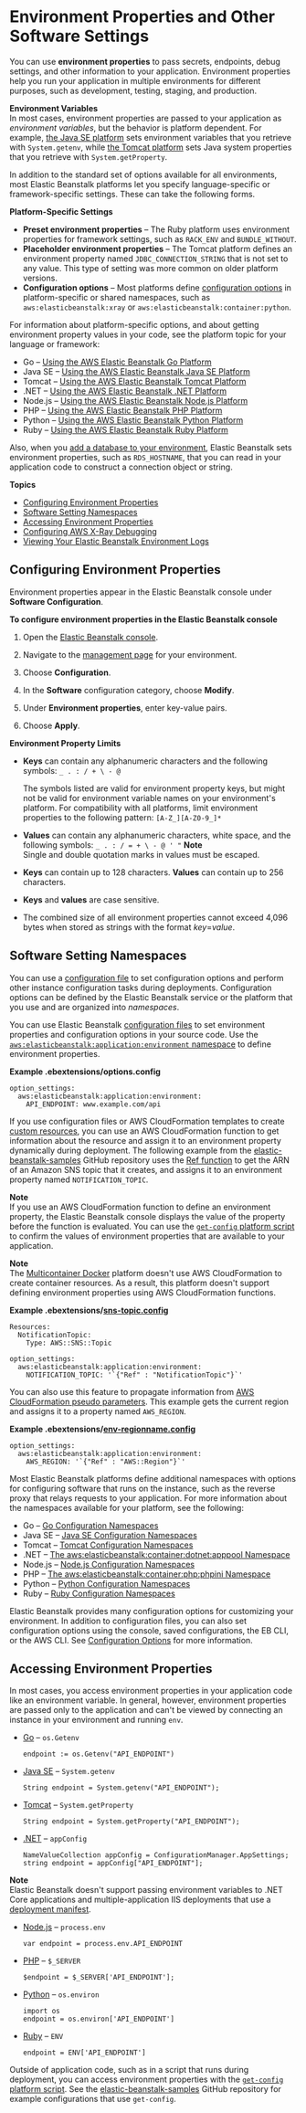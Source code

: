 # Environment Properties and Other Software Settings<a name="environments-cfg-softwaresettings"></a>

You can use **environment properties** to pass secrets, endpoints, debug settings, and other information to your application\. Environment properties help you run your application in multiple environments for different purposes, such as development, testing, staging, and production\.

**Environment Variables**  
In most cases, environment properties are passed to your application as *environment variables*, but the behavior is platform dependent\. For example, [the Java SE platform](java-se-platform.md) sets environment variables that you retrieve with `System.getenv`, while [the Tomcat platform](java-tomcat-platform.md) sets Java system properties that you retrieve with `System.getProperty`\.

In addition to the standard set of options available for all environments, most Elastic Beanstalk platforms let you specify language\-specific or framework\-specific settings\. These can take the following forms\.

**Platform\-Specific Settings**
+ **Preset environment properties** – The Ruby platform uses environment properties for framework settings, such as `RACK_ENV` and `BUNDLE_WITHOUT`\.
+ **Placeholder environment properties** – The Tomcat platform defines an environment property named `JDBC_CONNECTION_STRING` that is not set to any value\. This type of setting was more common on older platform versions\.
+ **Configuration options** – Most platforms define [configuration options](command-options.md) in platform\-specific or shared namespaces, such as `aws:elasticbeanstalk:xray` or `aws:elasticbeanstalk:container:python`\.

For information about platform\-specific options, and about getting environment property values in your code, see the platform topic for your language or framework:
+ Go – [Using the AWS Elastic Beanstalk Go Platform](go-environment.md)
+ Java SE – [Using the AWS Elastic Beanstalk Java SE Platform](java-se-platform.md)
+ Tomcat – [Using the AWS Elastic Beanstalk Tomcat Platform](java-tomcat-platform.md)
+ \.NET – [Using the AWS Elastic Beanstalk \.NET Platform](create_deploy_NET.container.console.md)
+ Node\.js – [Using the AWS Elastic Beanstalk Node\.js Platform](create_deploy_nodejs.container.md)
+ PHP – [Using the AWS Elastic Beanstalk PHP Platform](create_deploy_PHP.container.md)
+ Python – [Using the AWS Elastic Beanstalk Python Platform](create-deploy-python-container.md)
+ Ruby – [Using the AWS Elastic Beanstalk Ruby Platform](create_deploy_Ruby.container.md)

Also, when you [add a database to your environment](using-features.managing.db.md), Elastic Beanstalk sets environment properties, such as `RDS_HOSTNAME`, that you can read in your application code to construct a connection object or string\.

**Topics**
+ [Configuring Environment Properties](#environments-cfg-softwaresettings-console)
+ [Software Setting Namespaces](#environments-cfg-softwaresettings-configfiles)
+ [Accessing Environment Properties](#environments-cfg-softwaresettings-accessing)
+ [Configuring AWS X\-Ray Debugging](environment-configuration-debugging.md)
+ [Viewing Your Elastic Beanstalk Environment Logs](environments-cfg-logging.md)

## Configuring Environment Properties<a name="environments-cfg-softwaresettings-console"></a>

Environment properties appear in the Elastic Beanstalk console under **Software Configuration**\.

**To configure environment properties in the Elastic Beanstalk console**

1. Open the [Elastic Beanstalk console](https://console.aws.amazon.com/elasticbeanstalk)\.

1. Navigate to the [management page](environments-console.md) for your environment\.

1. Choose **Configuration**\.

1. In the **Software** configuration category, choose **Modify**\.

1. Under **Environment properties**, enter key\-value pairs\.

1. Choose **Apply**\.

**Environment Property Limits**
+ **Keys** can contain any alphanumeric characters and the following symbols: `_ . : / + \ - @`

  The symbols listed are valid for environment property keys, but might not be valid for environment variable names on your environment's platform\. For compatibility with all platforms, limit environment properties to the following pattern: `[A-Z_][A-Z0-9_]*`
+ **Values** can contain any alphanumeric characters, white space, and the following symbols: `_ . : / = + \ - @ ' "`
**Note**  
Single and double quotation marks in values must be escaped\.
+ **Keys** can contain up to 128 characters\. **Values** can contain up to 256 characters\.
+ **Keys** and **values** are case sensitive\.
+ The combined size of all environment properties cannot exceed 4,096 bytes when stored as strings with the format *key*=*value*\.

## Software Setting Namespaces<a name="environments-cfg-softwaresettings-configfiles"></a>

You can use a [configuration file](ebextensions.md) to set configuration options and perform other instance configuration tasks during deployments\. Configuration options can be defined by the Elastic Beanstalk service or the platform that you use and are organized into *namespaces*\.

You can use Elastic Beanstalk [configuration files](ebextensions.md) to set environment properties and configuration options in your source code\. Use the [`aws:elasticbeanstalk:application:environment` namespace](command-options-general.md#command-options-general-elasticbeanstalkapplicationenvironment) to define environment properties\.

**Example \.ebextensions/options\.config**  

```
option_settings:
  aws:elasticbeanstalk:application:environment:
    API_ENDPOINT: www.example.com/api
```

If you use configuration files or AWS CloudFormation templates to create [custom resources](environment-resources.md), you can use an AWS CloudFormation function to get information about the resource and assign it to an environment property dynamically during deployment\. The following example from the [elastic\-beanstalk\-samples](https://github.com/awsdocs/elastic-beanstalk-samples/) GitHub repository uses the [Ref function](ebextensions-functions.md) to get the ARN of an Amazon SNS topic that it creates, and assigns it to an environment property named `NOTIFICATION_TOPIC`\.

**Note**  
If you use an AWS CloudFormation function to define an environment property, the Elastic Beanstalk console displays the value of the property before the function is evaluated\. You can use the [`get-config` platform script](custom-platforms-scripts.md) to confirm the values of environment properties that are available to your application\. 

**Note**  
The [Multicontainer Docker](create_deploy_docker_ecs.md) platform doesn't use AWS CloudFormation to create container resources\. As a result, this platform doesn't support defining environment properties using AWS CloudFormation functions\.

**Example \.ebextensions/[sns\-topic\.config](https://github.com/awsdocs/elastic-beanstalk-samples/tree/master/configuration-files/aws-provided/resource-configuration/sns-topic.config)**  

```
Resources:
  NotificationTopic:
    Type: AWS::SNS::Topic

option_settings:
  aws:elasticbeanstalk:application:environment:
    NOTIFICATION_TOPIC: '`{"Ref" : "NotificationTopic"}`'
```

You can also use this feature to propagate information from [AWS CloudFormation pseudo parameters](https://docs.aws.amazon.com/AWSCloudFormation/latest/UserGuide/pseudo-parameter-reference.html)\. This example gets the current region and assigns it to a property named `AWS_REGION`\.

**Example \.ebextensions/[env\-regionname\.config](https://github.com/awsdocs/elastic-beanstalk-samples/tree/master/configuration-files/aws-provided/instance-configuration/env-regionname.config)**  

```
option_settings:
  aws:elasticbeanstalk:application:environment:
    AWS_REGION: '`{"Ref" : "AWS::Region"}`'
```

Most Elastic Beanstalk platforms define additional namespaces with options for configuring software that runs on the instance, such as the reverse proxy that relays requests to your application\. For more information about the namespaces available for your platform, see the following:
+ Go – [Go Configuration Namespaces](go-environment.md#go-namespaces)
+ Java SE – [Java SE Configuration Namespaces](java-se-platform.md#java-se-namespaces)
+ Tomcat – [Tomcat Configuration Namespaces](java-tomcat-platform.md#java-tomcat-namespaces)
+ \.NET – [The aws:elasticbeanstalk:container:dotnet:apppool Namespace](create_deploy_NET.container.console.md#dotnet-namespaces)
+ Node\.js – [Node\.js Configuration Namespaces](create_deploy_nodejs.container.md#nodejs-namespaces)
+ PHP – [The aws:elasticbeanstalk:container:php:phpini Namespace](create_deploy_PHP.container.md#php-namespaces)
+ Python – [Python Configuration Namespaces](create-deploy-python-container.md#python-namespaces)
+ Ruby – [Ruby Configuration Namespaces](create_deploy_Ruby.container.md#ruby-namespaces)

Elastic Beanstalk provides many configuration options for customizing your environment\. In addition to configuration files, you can also set configuration options using the console, saved configurations, the EB CLI, or the AWS CLI\. See [Configuration Options](command-options.md) for more information\.

## Accessing Environment Properties<a name="environments-cfg-softwaresettings-accessing"></a>

In most cases, you access environment properties in your application code like an environment variable\. In general, however, environment properties are passed only to the application and can't be viewed by connecting an instance in your environment and running `env`\.
+ [Go](go-environment.md#go-options-properties) – `os.Getenv`

  ```
  endpoint := os.Getenv("API_ENDPOINT")
  ```
+ [Java SE](java-se-platform.md#java-se-options-properties) – `System.getenv`

  ```
  String endpoint = System.getenv("API_ENDPOINT");
  ```
+ [Tomcat](java-tomcat-platform.md#java-tomcat-options-properties) – `System.getProperty`

  ```
  String endpoint = System.getProperty("API_ENDPOINT");
  ```
+ [\.NET](create_deploy_NET.container.console.md#dotnet-console-properties) – `appConfig`

  ```
  NameValueCollection appConfig = ConfigurationManager.AppSettings;
  string endpoint = appConfig["API_ENDPOINT"];
  ```
**Note**  
Elastic Beanstalk doesn't support passing environment variables to \.NET Core applications and multiple\-application IIS deployments that use a [deployment manifest](dotnet-manifest.md)\.
+ [Node\.js](create_deploy_nodejs.container.md#nodejs-platform-console-envprops) – `process.env`

  ```
  var endpoint = process.env.API_ENDPOINT
  ```
+ [PHP](create_deploy_PHP.container.md#php-console-properties) – `$_SERVER`

  ```
  $endpoint = $_SERVER['API_ENDPOINT'];
  ```
+ [Python](create-deploy-python-container.md#create-deploy-python-custom-container-envprop) – `os.environ`

  ```
  import os
  endpoint = os.environ['API_ENDPOINT']
  ```
+ [Ruby](create_deploy_Ruby.container.md#create_deploy_Ruby.env.console.ruby.envprops) – `ENV`

  ```
  endpoint = ENV['API_ENDPOINT']
  ```

Outside of application code, such as in a script that runs during deployment, you can access environment properties with the [`get-config` platform script](custom-platforms-scripts.md)\. See the [elastic\-beanstalk\-samples](https://github.com/awsdocs/elastic-beanstalk-samples/search?utf8=%E2%9C%93&q=get-config) GitHub repository for example configurations that use `get-config`\.